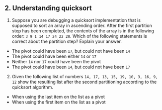 ## 2. Understanding quicksort

1) Suppose you are debugging a quicksort implementation that is supposed to sort an array in ascending order. After the first partition step has been completed, the contents of the array is in the following order: `3 9 1 14 17 24 22 20`. Which of the following statements is correct about the partition step? Explain your answer.

- The pivot could have been `17`, but could not have been `14`
- The pivot could have been either `14` or `17`
- Neither `14` nor `17` could have been the pivot
- The pivot could have been `14`, but could not have been `17`

2) Given the following list of numbers `14, 17, 13, 15, 19, 10, 3, 16, 9, 12` show the resulting list after the second partitioning according to the quicksort algorithm.

- When using the last item on the list as a pivot
- When using the first item on the list as a pivot
